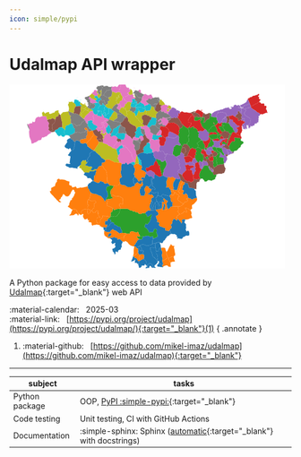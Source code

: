 ```yaml
---
icon: simple/pypi
---
```


# Udalmap API wrapper

![](../imgs/udalmap.png)

A Python package for easy access to data provided by [Udalmap](https://opendata.euskadi.eus/api-udalmap/?api=udalmap){:target="_blank"} web API

:material-calendar: &nbsp; 2025-03  
:material-link:  &nbsp; [https://pypi.org/project/udalmap](https://pypi.org/project/udalmap/){:target="_blank"}(1)
{ .annotate }

1. :material-github: &nbsp; [https://github.com/mikel-imaz/udalmap](https://github.com/mikel-imaz/udalmap){:target="_blank"}

---

|subject|tasks|
|-|-|
|Python package|OOP, [PyPI :simple-pypi:](https://pypi.org/project/udalmap){:target="_blank"}|
|Code testing|Unit testing, CI with GitHub Actions|
|Documentation|:simple-sphinx: Sphinx ([automatic](https://mikel-imaz.github.io/udalmap/){:target="_blank"} with docstrings)|